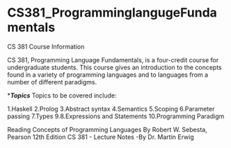 # CS381_ProgramminglangugeFundamentals


CS 381 Course Information

CS 381, Programming Language Fundamentals, is a four-credit course for undergraduate students. This course gives an introduction to the concepts found in a variety of programming languages and to languages from a number of different paradigms.

**********Topics*********
Topics to be covered include:

1.Haskell
2.Prolog
3.Abstract syntax
4.Semantics
5.Scoping
6.Parameter passing
7.Types
9.8.Expressions and Statements
10.Programming Paradigm

Reading
Concepts of Programming Languages
By Robert W. Sebesta, Pearson  12th Edition
CS 381 - Lecture Notes -By Dr. Martin Erwig
